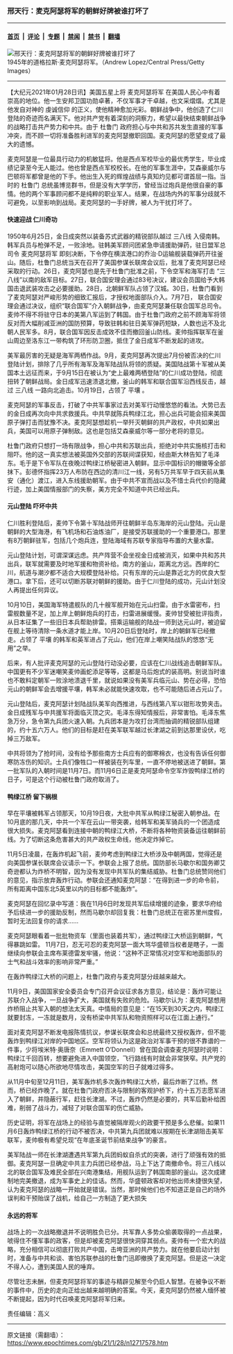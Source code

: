 ### 邢天行：麦克阿瑟将军的朝鲜好牌被谁打坏了

---

#### [首页](../../../..?n12717578) &nbsp;|&nbsp; [评论](../../../../../epoch-comment?n12717578) &nbsp;|&nbsp; [专题](../../../../../epoch-special?n12717578) &nbsp;|&nbsp; [禁闻](../../../../../epoch-news?n12717578) &nbsp;|&nbsp; [禁书](../../../../../books?n12717578) &nbsp;|&nbsp; [翻墙](https://github.com/gfw-breaker/nogfw/blob/master/README.md?n12717578)


<div><img alt="邢天行：麦克阿瑟将军的朝鲜好牌被谁打坏了" class="attachment-djy_600_400 size-djy_600_400 wp-post-image" src="https://i.epochtimes.com/assets/uploads/2020/06/Tu5_GettyImages-2633240-600x400.jpg"/>
<div class="caption">
 1945年的道格拉斯‧麦克阿瑟将军。（Andrew Lopez/Central Press/Getty Images）
</div></div><hr/><div class="post_content" id="artbody" itemprop="articleBody">
 <!-- article content begin -->
 <p>
  【大纪元2021年01月28日讯】美国五星上将
  <ok href="https://www.epochtimes.com/gb/tag/%E9%BA%A6%E5%85%8B%E9%98%BF%E7%91%9F%E5%B0%86%E5%86%9B.html">
   麦克阿瑟将军
  </ok>
  在美国人民心中有着崇高的地位。他一生安邦卫国功勋卓著，不仅军事才干卓越，也文采熠熠。尤其是他发自对神的
  <ok href="https://www.epochtimes.com/gb/tag/%E8%99%94%E8%AF%9A%E4%BF%A1%E4%BB%B0.html">
   虔诚信仰
  </ok>
  的正义，使他精神愈加光彩。朝鲜战争中，他创造了仁川登陆的奇迹而名满天下。他对共产党有着深刻的洞察力，希望以最快结束朝鲜战争的战略打击共产势力和中共。由于
  <ok href="https://www.epochtimes.com/gb/tag/%E6%9D%9C%E9%B2%81%E9%97%A8.html">
   杜鲁门
  </ok>
  政府担心与中共和苏共发生直接的军事冲突，而不顾一切将准备胜利进军的麦克阿瑟撤职回国。麦克阿瑟的愿望变成了最大的遗憾。
 </p>
 <p>
  麦克阿瑟是一位最具行动力的机敏猛将。他是西点军校毕业的最优秀学生，毕业成绩记录至今无人能过。他也曾是西点军校校长。在他的军事生涯中，艾森豪威尔与巴顿将军都曾是他的下手。他出生入死的辉煌战绩与真知灼见都可谓首屈一指。当时的
  <ok href="https://www.epochtimes.com/gb/tag/%E6%9D%9C%E9%B2%81%E9%97%A8.html">
   杜鲁门
  </ok>
  总统虽博览群书，但是没有大学学历，曾经当过炮兵是他很自豪的事情。他的两个军事顾问都不是纯粹的职业军人。结果，在战场内外的军事分歧就不可避免，以至影响到战局。麦克阿瑟的一手好牌，被人为干扰打坏了。
 </p>
 <h4>
  快速迎战 仁川奇功
 </h4>
 <p>
  1950年6月25日，金日成突然以装备苏式武器的精锐部队越过
  <ok href="https://www.epochtimes.com/gb/tag/%E4%B8%89%E5%85%AB%E7%BA%BF.html">
   三八线
  </ok>
  入侵南韩。韩军兵员与枪弹不足，一败涂地。驻韩美军顾问团紧急申请援助弹药，驻日盟军总司令
  <ok href="https://www.epochtimes.com/gb/tag/%E9%BA%A6%E5%85%8B%E9%98%BF%E7%91%9F%E5%B0%86%E5%86%9B.html">
   麦克阿瑟将军
  </ok>
  即刻决断，下令停在横滨港口的乔治‧D运输舰装载弹药开往釜山。随后，杜鲁门总统当天在召开了美国参谋长联席会议后，批准了麦克阿瑟已经采取的行动。26日，麦克阿瑟也是先于杜鲁门批准之前，下令空军和海军打击 “三八线”以南的敌军目标。27日，联合国安理会通过83号决议，建议会员国给予大韩国击退武装攻击之必要援助。28日，北朝鲜军队占领了汉城。30日，杜鲁门看到了麦克阿瑟对严峻形势的细致汇报后，才授权地面部队介入。7月7日， 联合国安理会通过决议，组织“联合国军”介入朝鲜战争，由麦克阿瑟兼任联合国军总司令。麦帅不得不将驻守日本的美第八军运到了韩国。由于杜鲁门政府之前不顾海军将领反对而大幅削减亚洲的国防预算，导致驻韩和驻日美军弹药短缺，人数也远不及北朝人民军多。8月，联合国军因反击成效不佳而撤回釜山防线。麦帅指挥联军在釜山周边至洛东江一带构筑了环形防卫圈，抵住了金日成军不断发起的进攻。
 </p>
 <p>
  美军最厉害的无疑是海军两栖作战。9月，麦克阿瑟再次提出7月份被否决的仁川登陆计划，排除了几乎所有海军及海军陆战队将领的质疑。美国陆战第十军被从美国本土远征而来，于9月15日在被认为“史上最难两栖登陆”的仁川成功登陆，彻底扭转了朝鲜战局。金日成军迅速溃退北撤，釜山的韩军和联合国军沿西线反击，越过
  <ok href="https://www.epochtimes.com/gb/tag/%E4%B8%89%E5%85%AB%E7%BA%BF.html">
   三八线
  </ok>
  一路向北追击。10月19日，占领了
  <ok href="https://www.epochtimes.com/gb/tag/%E5%B9%B3%E5%A3%A4.html">
   平壤
  </ok>
  。
 </p>
 <p>
  麦克阿瑟的军事反击，打破了中共军事家过去对美军行动慢悠悠的看法。大势已去的金日成再次向中共求救援兵。中共早就陈兵鸭绿江北，担心出兵可能会招来美国原子弹打击而犹豫不决。麦克阿瑟想趁机一举歼灭朝鲜的共产政权，中共如果出兵，美国可以用原子弹制敌。这也是包括艾森豪威尔等一部分老将的意见。
 </p>
 <p>
  杜鲁门政府只想打一场有限战争，担心中共和苏联出兵，拒绝对中共实施核打击和阻吓。他的这一真实想法被英国外交部的苏联间谍获知，经由斯大林告知了毛泽东。毛于是下令军队在夜晚过鸭绿江桥秘密进入朝鲜。显示中国标识的帽徽等全部抹下。彭德怀指挥23万人布防在西边的清川江一线，另有5万共军早于四天前从集安（通化）渡江，进入东线援助朝军。由于中共不宣而战以及不惜士兵代价的隐藏行迹，加上美国情报部门的失察，美方完全不知道中共已经出兵。
 </p>
 <h4>
  元山登陆 吓坏中共
 </h4>
 <p>
  仁川胜利登陆后，麦帅下令第十军陆战师开往朝鲜半岛东海岸的元山登陆。元山是朝鲜的大型海港，有飞机场和石油炼油厂，是接受苏联援助的一个重要港口。那里有8万朝鲜驻军，包括几个炮兵连，登陆海域有苏联专家指导布置的大量水雷。
 </p>
 <p>
  元山登陆计划，可谓深谋远虑。共产阵营不会坐视金日成被消灭，如果中共和苏共出兵，联军就需要及时地军援和物资补给。南方的釜山，距离北方远。西岸的仁川，航道与潮汐都不适合大规模登陆补给。只有东岸的元山是靠近北方的优良大型港口。拿下后，还可以切断苏联对朝鲜的援助。由于仁川登陆的成功，元山计划没人再提出任何异议。
 </p>
 <p>
  10月10日，美国海军特遣舰队的几十艘军舰开始在元山扫雷。由于水雷密布，扫雷舰数量不足，加上岸上朝鲜炮兵的打击，扫雷进展缓慢。麦帅甘受被批评指责，从日本征集了一些旧日本兵帮助排雷。搭乘运输舰的陆战一师到达元山时，被迫留在舰上等待清除一条水道才能上岸。10月20日后登陆时，岸上的朝鲜军已经撤走。占领了
  <ok href="https://www.epochtimes.com/gb/tag/%E5%B9%B3%E5%A3%A4.html">
   平壤
  </ok>
  的韩军和英军进占了元山，他们在岸上嘲笑陆战队的悠悠“无用”之举。
 </p>
 <p>
  后来，有人批评麦克阿瑟的元山登陆行动没必要，应该在仁川战线追击朝鲜军队。中国更有不少军迷嘲笑麦帅画蛇添足等等，这都是马后炮式的装高明。别说当时谁也不敢料定朝军一败涂地溃退千里，就说如果没有美军兵临元山、势在必得，恐怕元山的朝鲜军会去增援平壤，韩军未必就能快速攻取，也不可能随后进占元山了。
 </p>
 <p>
  元山登陆后，麦克阿瑟计划陆战队美军向西推进，与西线第八军以钳形攻势夹击。金日成残军与中共援军将面临灭顶之灾。毛泽东得知情报后，非常害怕。毛泽东焦急万分，急令第九兵团火速入朝。九兵团本是为攻打台湾而抽调的精锐部队组建的，约十五六万人。他们的目标是赶在美军联军越过长津湖之前到达那里设伏，吃掉三万敌军。
 </p>
 <p>
  中共将领为了抢时间，没有给予那些南方士兵应有的御寒棉衣，也没有告诉任何御寒防冻伤的知识。士兵们像牲口一样被装在列车里，一直不停地被送进了朝鲜。第一批军队的入朝时间是11月7日。而11月6日正是麦克阿瑟命令空军炸毁鸭绿江桥的日子，可是这个行动被杜鲁门政府取消了。
 </p>
 <h4>
  鸭绿江桥 留下祸根
 </h4>
 <p>
  早在平壤被韩军占领那天，10月19日夜，大批中共军从鸭绿江秘密入朝参战。在10月底的那几天，中共一个军在云山一带突袭，给韩军和美军骑兵的一个团造成很大损失。麦克阿瑟看到连接中朝的鸭绿江大桥，不断将各种物资装备运往朝鲜前线。为了切断这条危害甚大的共产政权生命线，他决定炸掉它。
 </p>
 <p>
  11月5日凌晨，在轰炸机起飞前，麦帅考虑到鸭绿江大桥涉及中朝两国，觉得还是向美国参谋长联席会议请示一下。参联会上报了总统。国防部长马歇尔和国务卿艾奇逊都认为炸桥不明智，因为没有发现中共军队的集结威胁。杜鲁门总统赞同他们的意见，指示放弃轰炸行动。参联会还通知麦克阿瑟：“在得到进一步的命令前，所有距离中国东北5英里以内的目标都不能轰炸”。
 </p>
 <p>
  麦克阿瑟在回忆录中写道：我在11月6日时发现共军后续增援的迹象，要求华府给予后续进一步的援助反制，然而马歇尔却回复我：杜鲁门总统正在密苏里州度假，暂时无法回复你的请求……
 </p>
 <p>
  麦克阿瑟眼看着一批批物资车（里面也装着共军），通过鸭绿江大桥运到朝鲜，气得暴跳如雷。 11月7日，忍无可忍的麦克阿瑟一面大骂华盛顿当权者是瞎子，一面继续向参联会主席布莱德雷发牢骚，他说：“这种不正常情况对空军和地面部队的士气和战斗效率的影响非常严重。”
 </p>
 <p>
  在轰炸鸭绿江大桥的问题上，杜鲁门政府与麦克阿瑟分歧越来越大。
 </p>
 <p>
  11月9日，美国国家安全委员会专门召开会议征求各方意见，结论是：轰炸可能让苏联介入战争，一旦战争扩大，美国就有失败的危险。马歇尔认为：麦克阿瑟想用炸桥阻止共军入朝的想法太天真。中情局的意见是：“在15天到30天之内，鸭绿江就要封冻，一冻就是数月，没有桥梁中共军队和物资照样可以在江面上通行。”
 </p>
 <p>
  面对麦克阿瑟不断发电报陈情抗议，参谋长联席会和总统最终又授权轰炸，但不能轰炸到鸭绿江对岸的中国地区。空军将领认为这是政治对军事干预的很不靠谱的一件事，少将埃米特·奥唐奈（Emmett O’Donnell）曾在国会调查麦克阿瑟时说明：鸭绿江千回百转，想要避免进入中国领空，飞行路线有时就会非常狭窄。共产党的高射炮可以随心所欲地尽情攻击，美国空军的日子就难过得多。
 </p>
 <p>
  从11月中旬至12月11日，美军轰炸机多次轰炸鸭绿江大桥，最后炸断了江桥。然而，桥已经炸晚了。就在杜鲁门政府否决与限制的客观护桥下，约十五万志愿军进入了朝鲜，并隐蔽行军，赶往长津湖。不过，轰炸仍然是必要的，共军后勤补给困难，削弱了战斗力，减轻了对联合国军的伤亡威胁。
 </p>
 <p>
  历史证明，将军在战场上的经验与直觉被隔岸观火的政要干预是多么悲催。如果11月6日轰炸鸭绿江桥的行动不被否决，中共第九兵团就难以按期在长津湖阻击美军联军，麦帅极有希望兑现“在年底圣诞节前结束战争”的豪言。
 </p>
 <p>
  美军陆战一师在长津湖遭遇共军第九兵团蚂蚁自杀式的突袭，进行了顽强有效的抵御。麦克阿瑟一旦确定中共主力兵团已经参战，马上下达了南撤命令。将三八线以北的联合国军及难民全部在兴南港集结，用舰队运到了韩国南部的釜山。这次成建制地完美撤退，成为军事史上的佳话。然而，华盛顿政客却对他出师未捷很失望，认为麦克阿瑟的战略一开始就是错误。当然，那时候他们也不知道正是自己的场外误判和干预贻误了战机，给自己一方制造了更大损失
 </p>
 <h4>
  永远的将军
 </h4>
 <p>
  战场上的一次战略撤退并不说明胜负已分。共军靠人多势众偷袭取得的一点战果，唬得住不懂军事的政客，但是却被麦克阿瑟很快洞穿其弱点。麦帅有一个宏大的战略，充分相信可以彻底打败共产中国，击垮亚洲的共产势力。就在他要启动计划时，准备与中共和谈、害怕苏联参战的杜鲁门迅即撤换了麦克阿瑟。但是这一决定不得人心，遭到美国人民的唾弃。
 </p>
 <p>
  尽管壮志未酬，但麦克阿瑟将军的事迹与精辟见解至今仍启人智慧。在被争议不断的事件中，历史的走向正给出越来越明确的答案。今天，麦克阿瑟仍然被人缅怀被不断提起，因为时代召唤麦克阿瑟将军归来。
 </p>
 <p>
  责任编辑：高义
 </p>
 <!-- article content end -->
 <div id="below_article_ad">
 </div>
</div>


---

原文链接（需翻墙）：https://www.epochtimes.com/gb/21/1/28/n12717578.htm